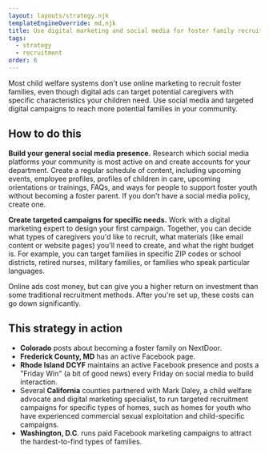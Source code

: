 ```yaml
---
layout: layouts/strategy.njk
templateEngineOverride: md,njk
title: Use digital marketing and social media for foster family recruitment
tags:
  - strategy
  - recruitment
order: 6
---
```

Most child welfare systems don't use online marketing to recruit foster families, even though digital ads can target potential caregivers with specific characteristics your children need. Use social media and targeted digital campaigns to reach more potential families in your community.

## How to do this

**Build your general social media presence.** Research which social media platforms your community is most active on and create accounts for your department. Create a regular schedule of content, including upcoming events, employee profiles, profiles of children in care, upcoming orientations or trainings, FAQs, and ways for people to support foster youth without becoming a foster parent. If you don't have a social media policy, create one.

**Create targeted campaigns for specific needs.** Work with a digital marketing expert to design your first campaign. Together, you can decide what types of caregivers you'd like to recruit, what materials (like email content or website pages) you'll need to create, and what the right budget is. For example, you can target families in specific ZIP codes or school districts, retired nurses, military families, or families who speak particular languages.

Online ads cost money, but can give you a higher return on investment than some traditional recruitment methods. After you're set up, these costs can go down significantly.

## This strategy in action

* **Colorado** posts about becoming a foster family on NextDoor.   
* **Frederick County, MD** has an active Facebook page.   
* **Rhode Island DCYF** maintains an active Facebook presence and posts a "Friday Win" (a bit of good news) every Friday on social media to build interaction.  
* Several **California** counties partnered with Mark Daley, a child welfare advocate and digital marketing specialist, to run targeted recruitment campaigns for specific types of homes, such as homes for youth who have experienced commercial sexual exploitation and child-specific campaigns.  
* **Washington, D.C**. runs paid Facebook marketing campaigns to attract the hardest-to-find types of families.